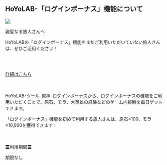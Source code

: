 ## HoYoLAB-「ログインボーナス」機能について
<img src="https://sdk.hoyoverse.com/upload/ann/2022/12/06/1b24864522e48bf3736f1c1658083e28_8076710891181596635.png">
<p style="white-space: pre-wrap;">親愛なる旅人さんへ</p><p style="white-space: pre-wrap;">HoYoLABの「ログインボーナス」機能をまだご利用いただいていない旅人さんは、ぜひご活用ください！</p><p style="white-space: pre-wrap;">

[詳細はこちら](https://act.hoyolab.com/ys/event/signin-sea-v3/index.html?act_id=e202102251931481&hyl_auth_required=true&hyl_presentation_style=fullscreen&utm_source=ingame&utm_medium=notice&utm_campaign=checkin&utm_id=2&lang=zh-cn&device_type=pc&game_version=OSRELWin3.8.0_R16698153_S16388687_D16388687&plat_type=pc)
</p><p style="white-space: pre-wrap; min-height: 1.5em;"></p><p style="white-space: pre-wrap;">HoYoLAB-ツール-原神-ログインボーナスから、ログインボーナスの機能をご利用いただくことで、原石、モラ、大英雄の経験などのゲーム内報酬を毎日ゲットできます。</p><p style="white-space: pre-wrap;">「ログインボーナス」機能を初めて利用する旅人さんは、原石×100、モラ×10,000を獲得できます！</p><p style="white-space: pre-wrap; min-height: 1.5em;"></p><p style="white-space: pre-wrap;">〓利用期間〓</p><p style="white-space: pre-wrap;">期限なし</p><p style="white-space: pre-wrap; min-height: 1.5em;"></p>
